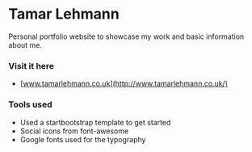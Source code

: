 # Tamar Lehmann

Personal portfolio website to showcase my work and basic information about me.

### Visit it here

* [www.tamarlehmann.co.uk](http://www.tamarlehmann.co.uk/)

### Tools used

* Used a startbootstrap template to get started
* Social icons from font-awesome
* Google fonts used for the typography
